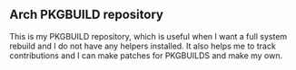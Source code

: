 Arch PKGBUILD repository
---

This is my PKGBUILD repository, which is useful when I want a full
system rebuild and I do not have any helpers installed. It also helps me
to track contributions and I can make patches for PKGBUILDS and make my
own.

<!--- vim: tw=72
